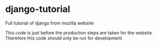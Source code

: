 # django-tutorial
Full tutorial of django from mozilla website

This code is just before the production steps are taken for the website. Therefore this code should only be run for development
